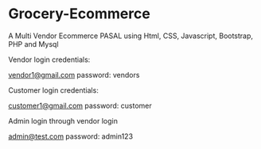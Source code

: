 # Grocery-Ecommerce
A Multi Vendor Ecommerce PASAL using Html, CSS, Javascript, Bootstrap, PHP and Mysql


Vendor login credentials:

vendor1@gmail.com
password: vendors




Customer login credentials:

customer1@gmail.com
password: customer



Admin login through vendor login

admin@test.com
password: admin123
